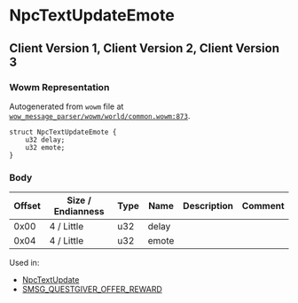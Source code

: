 # NpcTextUpdateEmote

## Client Version 1, Client Version 2, Client Version 3

### Wowm Representation

Autogenerated from `wowm` file at [`wow_message_parser/wowm/world/common.wowm:873`](https://github.com/gtker/wow_messages/tree/main/wow_message_parser/wowm/world/common.wowm#L873).
```rust,ignore
struct NpcTextUpdateEmote {
    u32 delay;
    u32 emote;
}
```
### Body

| Offset | Size / Endianness | Type | Name | Description | Comment |
| ------ | ----------------- | ---- | ---- | ----------- | ------- |
| 0x00 | 4 / Little | u32 | delay |  |  |
| 0x04 | 4 / Little | u32 | emote |  |  |


Used in:
* [NpcTextUpdate](npctextupdate.md)
* [SMSG_QUESTGIVER_OFFER_REWARD](smsg_questgiver_offer_reward.md)

